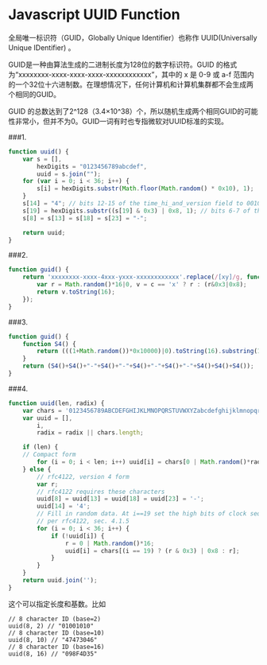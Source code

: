 Javascript UUID Function
========================

全局唯一标识符（GUID，Globally Unique Identifier）也称作 UUID(Universally Unique IDentifier) 。

GUID是一种由算法生成的二进制长度为128位的数字标识符。GUID 的格式为“xxxxxxxx-xxxx-xxxx-xxxx-xxxxxxxxxxxx”，其中的 x 是 0-9 或 a-f 范围内的一个32位十六进制数。在理想情况下，任何计算机和计算机集群都不会生成两个相同的GUID。

GUID 的总数达到了2^128（3.4×10^38）个，所以随机生成两个相同GUID的可能性非常小，但并不为0。GUID一词有时也专指微软对UUID标准的实现。

###1.
```javascript
function uuid() {
    var s = [],
        hexDigits = "0123456789abcdef",
        uuid = s.join("");
    for (var i = 0; i < 36; i++) {
        s[i] = hexDigits.substr(Math.floor(Math.random() * 0x10), 1);
    }
    s[14] = "4"; // bits 12-15 of the time_hi_and_version field to 0010
    s[19] = hexDigits.substr((s[19] & 0x3) | 0x8, 1); // bits 6-7 of the clock_seq_hi_and_reserved to 01
    s[8] = s[13] = s[18] = s[23] = "-";

    return uuid;
}
```
 

###2.
```javascript
function guid() {
    return 'xxxxxxxx-xxxx-4xxx-yxxx-xxxxxxxxxxxx'.replace(/[xy]/g, function(c) {
        var r = Math.random()*16|0, v = c == 'x' ? r : (r&0x3|0x8);
        return v.toString(16);
    });
}
```

###3.
```javascript
function guid() {
    function S4() {
        return (((1+Math.random())*0x10000)|0).toString(16).substring(1);
    }
    return (S4()+S4()+"-"+S4()+"-"+S4()+"-"+S4()+"-"+S4()+S4()+S4());
}
``` 

###4.
```javascript
function uuid(len, radix) {
    var chars = '0123456789ABCDEFGHIJKLMNOPQRSTUVWXYZabcdefghijklmnopqrstuvwxyz'.split('');
    var uuid = [], 
        i,
        radix = radix || chars.length;

    if (len) {
    // Compact form
        for (i = 0; i < len; i++) uuid[i] = chars[0 | Math.random()*radix];
    } else {
        // rfc4122, version 4 form
        var r;
        // rfc4122 requires these characters
        uuid[8] = uuid[13] = uuid[18] = uuid[23] = '-';
        uuid[14] = '4';
        // Fill in random data. At i==19 set the high bits of clock sequence as
        // per rfc4122, sec. 4.1.5
        for (i = 0; i < 36; i++) {
            if (!uuid[i]) {
                r = 0 | Math.random()*16;
                uuid[i] = chars[(i == 19) ? (r & 0x3) | 0x8 : r];
            }
        }
    }
    return uuid.join('');
}
```

这个可以指定长度和基数。比如

    // 8 character ID (base=2)
    uuid(8, 2) // "01001010"
    // 8 character ID (base=10)
    uuid(8, 10) // "47473046"
    // 8 character ID (base=16)
    uuid(8, 16) // "098F4D35"

